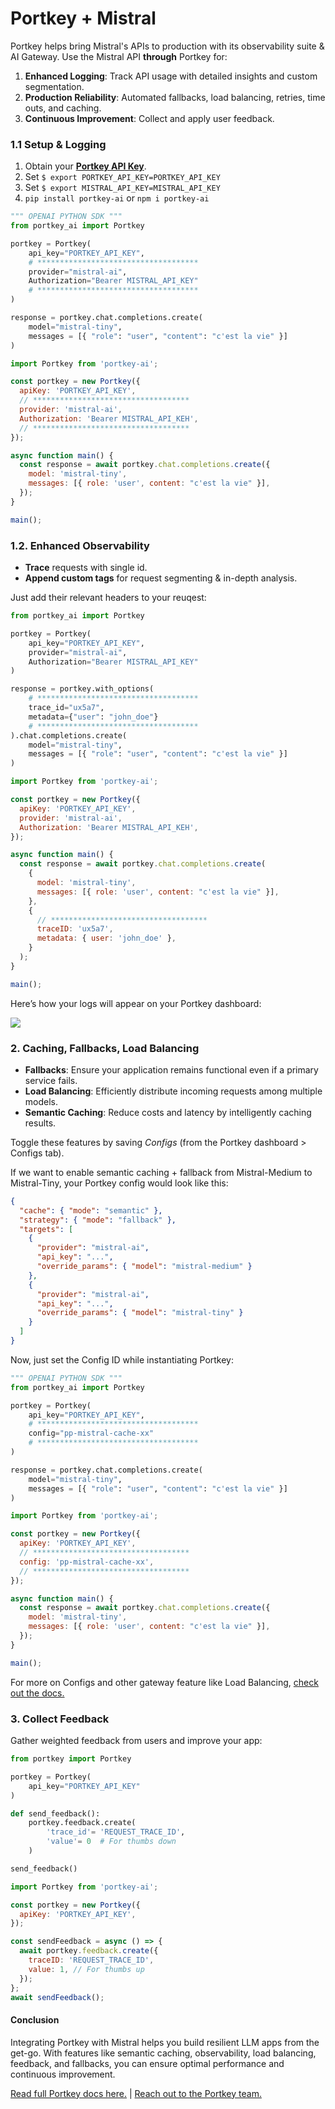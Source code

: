 # Portkey + Mistral

Portkey helps bring Mistral's APIs to production with its observability suite & AI Gateway. Use the Mistral API **through** Portkey for:

1. **Enhanced Logging**: Track API usage with detailed insights and custom segmentation.
2. **Production Reliability**: Automated fallbacks, load balancing, retries, time outs, and caching.
3. **Continuous Improvement**: Collect and apply user feedback.

### 1.1 Setup & Logging

1. Obtain your [**Portkey API Key**](https://app.portkey.ai/).
2. Set `$ export PORTKEY_API_KEY=PORTKEY_API_KEY`
3. Set `$ export MISTRAL_API_KEY=MISTRAL_API_KEY`
4. `pip install portkey-ai` or `npm i portkey-ai`

```py
""" OPENAI PYTHON SDK """
from portkey_ai import Portkey

portkey = Portkey(
    api_key="PORTKEY_API_KEY",
    # ************************************
    provider="mistral-ai",
    Authorization="Bearer MISTRAL_API_KEY"
    # ************************************
)

response = portkey.chat.completions.create(
    model="mistral-tiny",
    messages = [{ "role": "user", "content": "c'est la vie" }]
)
```

```javascript
import Portkey from 'portkey-ai';

const portkey = new Portkey({
  apiKey: 'PORTKEY_API_KEY',
  // ***********************************
  provider: 'mistral-ai',
  Authorization: 'Bearer MISTRAL_API_KEH',
  // ***********************************
});

async function main() {
  const response = await portkey.chat.completions.create({
    model: 'mistral-tiny',
    messages: [{ role: 'user', content: "c'est la vie" }],
  });
}

main();
```

### 1.2. Enhanced Observability

- **Trace** requests with single id.
- **Append custom tags** for request segmenting & in-depth analysis.

Just add their relevant headers to your reuqest:

```py
from portkey_ai import Portkey

portkey = Portkey(
    api_key="PORTKEY_API_KEY",
    provider="mistral-ai",
    Authorization="Bearer MISTRAL_API_KEY"
)

response = portkey.with_options(
    # ************************************
    trace_id="ux5a7",
    metadata={"user": "john_doe"}
    # ************************************
).chat.completions.create(
    model="mistral-tiny",
    messages = [{ "role": "user", "content": "c'est la vie" }]
)
```

```javascript
import Portkey from 'portkey-ai';

const portkey = new Portkey({
  apiKey: 'PORTKEY_API_KEY',
  provider: 'mistral-ai',
  Authorization: 'Bearer MISTRAL_API_KEH',
});

async function main() {
  const response = await portkey.chat.completions.create(
    {
      model: 'mistral-tiny',
      messages: [{ role: 'user', content: "c'est la vie" }],
    },
    {
      // ***********************************
      traceID: 'ux5a7',
      metadata: { user: 'john_doe' },
    }
  );
}

main();
```

Here’s how your logs will appear on your Portkey dashboard:

<img src="https://portkey.ai/blog/content/images/2023/11/logsgif.gif" />

### 2. Caching, Fallbacks, Load Balancing

- **Fallbacks**: Ensure your application remains functional even if a primary service fails.
- **Load Balancing**: Efficiently distribute incoming requests among multiple models.
- **Semantic Caching**: Reduce costs and latency by intelligently caching results.

Toggle these features by saving _Configs_ (from the Portkey dashboard > Configs tab).

If we want to enable semantic caching + fallback from Mistral-Medium to Mistral-Tiny, your Portkey config would look like this:

```json
{
  "cache": { "mode": "semantic" },
  "strategy": { "mode": "fallback" },
  "targets": [
    {
      "provider": "mistral-ai",
      "api_key": "...",
      "override_params": { "model": "mistral-medium" }
    },
    {
      "provider": "mistral-ai",
      "api_key": "...",
      "override_params": { "model": "mistral-tiny" }
    }
  ]
}
```

Now, just set the Config ID while instantiating Portkey:

```py
""" OPENAI PYTHON SDK """
from portkey_ai import Portkey

portkey = Portkey(
    api_key="PORTKEY_API_KEY",
    # ************************************
    config="pp-mistral-cache-xx"
    # ************************************
)

response = portkey.chat.completions.create(
    model="mistral-tiny",
    messages = [{ "role": "user", "content": "c'est la vie" }]
)
```

```javascript
import Portkey from 'portkey-ai';

const portkey = new Portkey({
  apiKey: 'PORTKEY_API_KEY',
  // ***********************************
  config: 'pp-mistral-cache-xx',
  // ***********************************
});

async function main() {
  const response = await portkey.chat.completions.create({
    model: 'mistral-tiny',
    messages: [{ role: 'user', content: "c'est la vie" }],
  });
}

main();
```

For more on Configs and other gateway feature like Load Balancing, [check out the docs.](https://portkey.ai/docs/product/ai-gateway-streamline-llm-integrations)

### 3. Collect Feedback

Gather weighted feedback from users and improve your app:

```py
from portkey import Portkey

portkey = Portkey(
    api_key="PORTKEY_API_KEY"
)

def send_feedback():
    portkey.feedback.create(
        'trace_id'= 'REQUEST_TRACE_ID',
        'value'= 0  # For thumbs down
    )

send_feedback()
```

```javascript
import Portkey from 'portkey-ai';

const portkey = new Portkey({
  apiKey: 'PORTKEY_API_KEY',
});

const sendFeedback = async () => {
  await portkey.feedback.create({
    traceID: 'REQUEST_TRACE_ID',
    value: 1, // For thumbs up
  });
};
await sendFeedback();
```

#### Conclusion

Integrating Portkey with Mistral helps you build resilient LLM apps from the get-go. With features like semantic caching, observability, load balancing, feedback, and fallbacks, you can ensure optimal performance and continuous improvement.

[Read full Portkey docs here.](https://portkey.ai/docs/) | [Reach out to the Portkey team.](https://discord.gg/sDk9JaNfK8)
